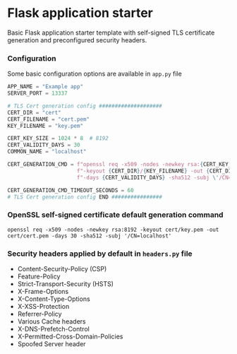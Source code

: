 # Flask application starter
Basic Flask application starter template with self-signed TLS certificate generation and preconfigured security headers.

### Configuration
Some basic configuration options are available in ```app.py``` file

```python
APP_NAME = "Example app"
SERVER_PORT = 13337

# TLS Cert generation config ####################
CERT_DIR = "cert"
CERT_FILENAME = "cert.pem"
KEY_FILENAME = "key.pem"

CERT_KEY_SIZE = 1024 * 8  # 8192
CERT_VALIDITY_DAYS = 30
COMMON_NAME = "localhost"

CERT_GENERATION_CMD = f"openssl req -x509 -nodes -newkey rsa:{CERT_KEY_SIZE} " \
                      f"-keyout {CERT_DIR}/{KEY_FILENAME} -out {CERT_DIR}/{CERT_FILENAME} " \
                      f"-days {CERT_VALIDITY_DAYS} -sha512 -subj \'/CN={COMMON_NAME}\'"

CERT_GENERATION_CMD_TIMEOUT_SECONDS = 60
# TLS Cert generation config END ################
```

### OpenSSL self-signed certificate default generation command
```
openssl req -x509 -nodes -newkey rsa:8192 -keyout cert/key.pem -out cert/cert.pem -days 30 -sha512 -subj '/CN=localhost'
```

### Security headers applied by default in ```headers.py``` file
* Content-Security-Policy (CSP)
* Feature-Policy
* Strict-Transport-Security (HSTS)
* X-Frame-Options
* X-Content-Type-Options
* X-XSS-Protection
* Referrer-Policy
* Various Cache headers
* X-DNS-Prefetch-Control
* X-Permitted-Cross-Domain-Policies
* Spoofed Server header
